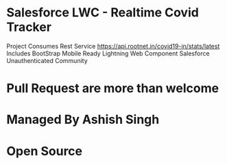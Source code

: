 # Salesforce LWC - Realtime Covid Tracker

Project Consumes Rest Service https://api.rootnet.in/covid19-in/stats/latest
Includes BootStrap
Mobile Ready
Lightning Web Component
Salesforce Unauthenticated Community

# Pull Request are more than welcome

# Managed By Ashish Singh

# Open Source


